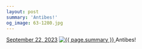 ```yaml
---
layout: post
summary: 'Antibes!'
og_image: 63-1280.jpg
---
```


<p>
  <time>
    <a href="/63">September 22, 2023</a>
  </time>
  <a href="/63">
    <img src="{{ site.assets_url }}/63-640.jpg" srcset="{{ site.assets_url }}/63-320.jpg 320w, {{ site.assets_url }}/63-640.jpg 640w, {{ site.assets_url }}/63-960.jpg 960w, {{ site.assets_url }}/63-1280.jpg 1280w" sizes="(min-width: 700px) 50vw, calc(100vw - 2rem)" alt="{{ page.summary }}" />
  </a>
  <span>Antibes!</span>
</p>
